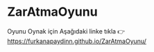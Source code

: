 # ZarAtmaOyunu
Oyunu Oynak için Aşağıdaki linke tıkla 👉https://furkanapaydinn.github.io/ZarAtmaOyunu/
